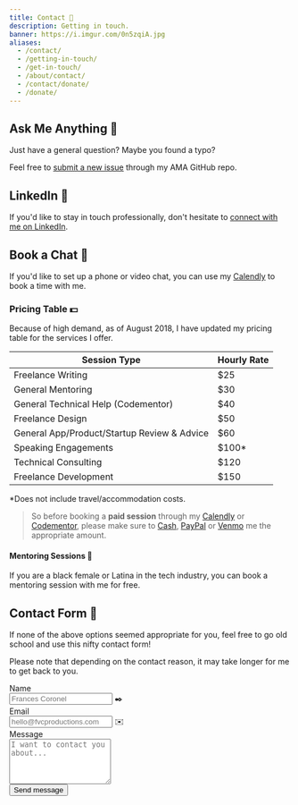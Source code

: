 ```yaml
---
title: Contact 📨
description: Getting in touch.
banner: https://i.imgur.com/0n5zqiA.jpg
aliases:
  - /contact/
  - /getting-in-touch/
  - /get-in-touch/
  - /about/contact/
  - /contact/donate/
  - /donate/
---
```


## Ask Me Anything 🤔️

Just have a general question? Maybe you found a typo?

Feel free to [submit a new issue](https://github.com/fvcproductions/ama/issues/new) through my AMA GitHub repo.

## LinkedIn 💼️

If you'd like to stay in touch professionally, don't hesitate to [connect with me on LinkedIn](https://linkedin.com/in/fvcproductions).

## Book a Chat 📅

If you'd like to set up a phone or video chat, you can use my [Calendly](https://calendly.com/fvcproductions) to book a time with me.

### Pricing Table 💵

Because of high demand, as of August 2018, I have updated my pricing table for the services I offer.

| Session Type                                | Hourly Rate |
| ------------------------------------------- | ----------- |
| Freelance Writing                           | $25         |
| General Mentoring                           | $30         |
| General Technical Help (Codementor)         | $40         |
| Freelance Design                            | $50         |
| General App/Product/Startup Review & Advice | $60         |
| Speaking Engagements                        | $100*       |
| Technical Consulting                        | $120        |
| Freelance Development                       | $150        |

\*Does not include travel/accommodation costs.

> So before booking a **paid session** through my [Calendly](https://calendly.com/fvcproductions)  or [Codementor](https://www.codementor.io/fvcproductions), please make sure to [Cash](https://cash.me/$fvcprdxs), [PayPal](https://paypal.me/fvcproductions) or [Venmo](https://venmo.com/fvcproductions) me the appropriate amount.

#### Mentoring Sessions 💛️

If you are a black female or Latina in the tech industry, you can book a mentoring session with me for free.

## Contact Form 📼

If none of the above options seemed appropriate for you, feel free to go old school and use this nifty contact form!

Please note that depending on the contact reason, it may take longer for me to get back to you.

<section class="contact-form">
  <form method="POST" action="https://formspree.io/hello@fvcproductions.com">
    <input type="hidden" name="_subject" value="FVCproductions - New Contact Message">
    <div class="field">
      <label class="label">Name</label>
      <div class="control has-icons-left">
        <input class="input" aria-label="Name" autocomplete="on" type="text" name="name" placeholder="Frances Coronel">
        <span class="icon is-small is-left">
          ✒️
        </span>
      </div>
    </div>
    <div class="field">
      <label class="label">Email</label>
      <div class="control has-icons-left">
        <input class="input" aria-label="Email" autocomplete="on" type="email" name="email" placeholder="hello@fvcproductions.com">
        <span class="icon is-small is-left">
          ✉️
        </span>
      </div>
    </div>
    <div class="field">
      <label class="label">Message</label>
      <div class="control">
        <textarea class="textarea" aria-label="Message" spellcheck="true" rows="5" name="message" id="message" placeholder="I want to contact you about..."></textarea>
      </div>
    </div>
    <div class="field is-grouped">
      <div class="control">
        <button type="submit" class="button is-primary">Send message</button>
      </div>
    </div>
  </form>
</section>

